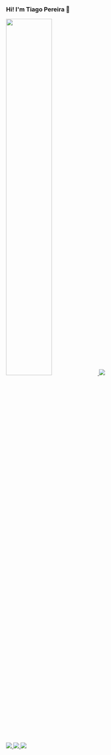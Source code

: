 ### Hi! I'm Tiago Pereira 👋
<div>
  <a href="https://github.com/tiagoopereira" target="_blank">
    <img src="https://github-readme-stats.vercel.app/api/top-langs/?username=tiagoopereira&layout=compact&langs_count=100&theme=dracula" width="50%"/>
    <img src="https://github-readme-stats.vercel.app/api?username=tiagoopereira&show_icons=true&theme=dracula&include_all_commits=true&count_private=true"/>
  </a>
</div>

##

<div>
  <a href="https://www.linkedin.com/in/tiagopereira98" target="_blank">
    <img src="https://img.shields.io/badge/-LinkedIn-%230077B5?style=for-the-badge&logo=linkedin&logoColor=white" target="_blank">
  </a>
  <a href="https://instagram.com/tiagooliveira98_" target="_blank">
    <img src="https://img.shields.io/badge/-Instagram-%23E4405F?style=for-the-badge&logo=instagram&logoColor=white" target="_blank">
  </a>
  <a href="https://twitter.com/_tgpereira" target="_blank">
    <img src="https://img.shields.io/badge/-Twitter-%230077B5?style=for-the-badge&logo=twitter&logoColor=white" target="_blank">
  </a>
</div>

